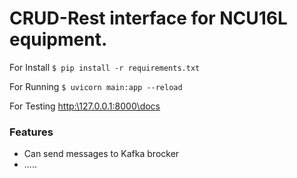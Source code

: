 # CRUD-Rest interface for NCU16L equipment.
For Install
`$ pip install -r requirements.txt`

For Running
`$ uvicorn main:app --reload`

For Testing
[http:\\127.0.0.1:8000\docs](http:\\127.0.0.1:8000\docs)

### Features
- Can send messages to Kafka brocker
- .....
